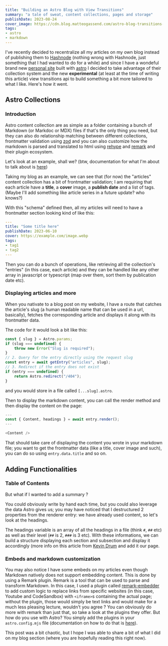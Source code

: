 ```yaml
---
title: "Building an Astro Blog with View Transitions"
summary: "a tale of sweat, content collections, pages and storage"
publishDate: 2023-08-24
cover_image: https://cdn.blog.matteogassend.com/astro-blog-transitions-cover.webp
tags:
- astro
- markdown
---
```



I've recently decided to recentralize all my articles on my own blog instead of publishing them to [Hashnode](https://hashnode.com) (nothing wrong with Hashnode, just something that I had wanted to do for a while) and since I have a wondeful brand new [personal site](https://matteogassend.com) built with [astro](https://astro.build) I decided to take advantage of their collection system and the new **experimental** (at least at the time of writing this article) view transitions api to build something a bit more tailored to what I like. Here's how it went.


## Astro Collections

### Introduction

Astro content collection are as simple as a folder containing a bunch of Markdown (or Markdoc or MDX) files if that's the only thing you need, but they can also do relationship matching between different collections, frontmatter validation using [zod](https://zod.dev) and you can also customize how the markdown is parsed and translated to html using [rehype](https://github.com/rehypejs/rehype) and [remark](https://github.com/remarkjs/remark) and their plugin ecosystem.


Let's look at an example, shall we? (btw, documentation for what I'm about to talk about is [here](https://docs.astro.build/en/guides/content-collections/))


Taking my blog as an example, we can see that (for now) the "articles" content collection has a bit of frontmatter validation; I am requiring that each article have a **title**, a **cover** image, a **publish date** and a list of tags. (Maybe I'll add something like article series in a future update? who knows?)


With this "schema" defined then, all my articles will need to have a frontmatter section looking kind of like this:

```yaml
---
title: "Some title here"
publishDate: 2023-06-10
cover: https://example.com/image.webp
tags: 
- tag1
- tag2
---
```

Then you can do a bunch of operations, like retrieving all the collection's "entries" (in this case, each article) and they can be handled like any other array in javascript or typescript (map over them, sort them by publication date etc).



### Displaying articles and more


When you nativate to a blog post on my website, I have a route that catches the article's slug (a human readable name that can be used in a url, basically), fetches the corresponding article and displays it along with its frontmatter data.


The code for it would look a bit like this:
```js
const { slug } = Astro.params;
if (slug === undefined) {
    throw new Error("Slug is required");
}
// 2. Query for the entry directly using the request slug
const entry = await getEntry("articles", slug);
// 3. Redirect if the entry does not exist
if (entry === undefined) {
    return Astro.redirect("/404");
}
```
and you would store in a file called `[...slug].astro`.

Then to display the markdown content, you can call the render method and then display the content on the page:
```javascript
---
const { Content, headings } = await entry.render();
---

<Content />
```

That should take care of displaying the content you wrote in your markdown file; you want to get the frontmatter data (like a title, cover image and such), you can do so using `entry.data.title` and so on.

## Adding Functionalities

### Table of Contents

But what if I wanted to add a summary ?

You could obviously write by hand each time, but you could also leverage the data Astro gives us; you may have noticed that I destructured 2 properties from the renderer entry: we have already used content, so let's look at the headings.

The headings variable is an array of all the headings in a file (think `#`, `##` etc) as well as their level (`##` is 2, `###` is 3 etc). With these informations, we can build a structure displaying each section and subsection and display it accordingly (more info on this article from [Kevin Drum](https://kld.dev/building-table-of-contents/) and add it our page.

### Embeds and markdown customization

You may also notice I have some embeds on my articles even though Markdown natively does not support embedding content. This is done by using a Remark plugin. Remark is a tool that can be used to parse and transform Markdown. In this case, I used a plugin called [remark-embedder](https://github.com/remark-embedder/core) to add custom logic to replace links from specific websites (in this case, Youtube and CodeSandbox) with `<iframe>`s containing the actual page; without the plugin, those would simply be text links and would make for a much less pleasing lecture, wouldn't you agree ?
You can obviously do more with remark than just that, so take a look at the plugins they offer. But how do you use with Astro? You simply add the plugins in your `astro.config.mjs` file (documentation on how to do that is [here](https://docs.astro.build/en/reference/configuration-reference/#markdownremarkplugins)).


This post was a bit chaotic, but I hope I was able to share a bit of what I did on my blog section (where you are hopefully reading this right now).




